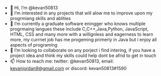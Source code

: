 - 👋 Hi, I’m @kevan50813
- 👀 I’m interested in any projects that will alow me to improve upon my progrmiang skills and ablities 
- 🌱 I’m currently a graduate software eningger who knows multiple progrmaing langues these include C,C++,Java,Python, JavaScript, HTML, CSS and many more with a willignless and eagerness to learn more, my currnet job has me progeming primerly in Java but i enjoy all aspects of programing
- 💞️ I’m looking to collaborate on any porject i find intering, if you have a project idea and think my skills could help dont be afrid to get in touch 
- 📫 How to reach me: twitter: @kevan50813, email: kevanjordan9@gmail.com or discord: kevan50813#1590

<!---
kevan50813/kevan50813 is a ✨ special ✨ repository because its `README.md` (this file) appears on your GitHub profile.
You can click the Preview link to take a look at your changes.
--->
